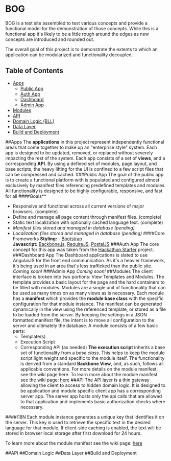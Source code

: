 BOG
===
BOG is a test site assembled to test various concepts and provide a functional model for the demonstration of those concepts.  While this is a functional app it's likely to be a little rough around the edges as new concepts are introduced and rounded out.

The overall goal of this project is to demonstrate the extents to which an application can be modularized and functionality decoupled.

Table of Contents
-----------------
- [Apps](#apps)
    - [Public App](#public-app)
    - [Auth App](#auth-app)
    - [Dashboard](#dash-app)
    - [Admin App](#admin-app)
- [Modules](#modules)
- [API](#api)
- [Domain Logic (BLL)](#bll)
- [Data Layer](#overview-dal)
- [Build and Deployment](#overview-ci)

##Apps
The **applications** in this project represent independently functional areas that come together to make up an "enterprise style" system.  Each app is designed to be updated, removed, or replaced without severely impacting the rest of the system.  Each app consists of a set of **views**, and a corresponding **API**.  By using a defined set of modules, page layout, and base scripts, the heavy lifting for the UI is confined to a few script files that can be compressed and cached.
###Public App
The goal of the public app is to create a functional platform with is populated and configured almost exclusively by manifest files referencing predefined templates and modules.  All functionality is designed to be highly configurable, responsive, and fast for all
####Goals**
+ Responsive and functional across all current versions of major browsers. (complete)
+ Define and manage all page content through manifest files. (complete)
+ Static text localization with optionally cached language text. (complete)
+ _Manifest files stored and managed in database (pending)_
+ _Localization files stored and managed in database (pending)_
####Core Frameworks
**Styling:** - [Bootstrap](http://getbootstrap.com/)<br>
**Javascript:**  [Backbone.js](http://backbonejs.org/), [RequireJS](http://requirejs.org/), [PostalJS](https://github.com/postaljs/postal.js)
###Auth App
The core concept for this app was taken from the [Hackathon Starter](https://github.com/sahat/hackathon-starter) project.
###Dashboard App
The Dashboard applications is slated to use AngularJS for the front end communication.  As it's a heavier framework, it's being used in an area that's less trafficked than the public site.
_Coming soon!_
###Admin App
_Coming soon!_
##Modules
The client interface is broken into two portions:  View Templates and Modules.  The template provides a basic layout for the page and the hard containers to be filled with modules.
Modules are a single unit of functionality that can be used as many times on as many views as is necessary.  Each module has a **manifest** which provides the **module base class** with the specific configuration for that module instance.
The manifest can be generated dynamically in the view using the referenced template, or stored as a file to be loaded from the server.  By keeping the settings in a JSON formatted manifest file, the intent is to move all configuration to the server and ultimately the database.
A module consists of a few basic parts:
  - Template(s)
  - Execution Script
  - Corresponding API (as needed)
**The execution script** inherits a base set of functionality from a _base class_.  This helps to keep the module script light weight and specific to the module itself.  The functionality is derived from a standard **Backbone View**, and, as such, follows all applicable conventions.
For more details on the module manifest, see the wiki page here.
To learn more about the module manifest see the wiki page: [here](#)
##API
The API layer is a thin gateway allowing the client to access to hidden domain logic.  It is designed to be application and module specific client app has a corresponding server app.  The server app hosts only the api calls that are allowed to that application and implements basic authorization checks where necessary.

####I18N
Each module instance generates a unique key that identifies it on the server.  This key is used to retrieve the specific text in the desired language for that module.  If client-side caching is enabled, the text will be stored in browser local storage after first download for 24 hours.

To learn more about the module manifest see the wiki page: [here](#)

##API
##Domain Logic
##Data Layer
##Build and Deployment

